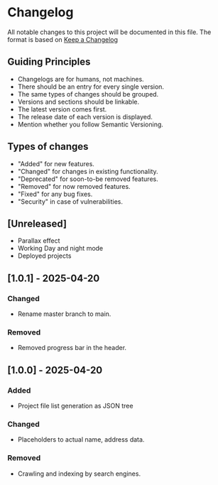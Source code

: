 # Changelog

All notable changes to this project will be documented in this file.
The format is based on [Keep a Changelog]("https"//keepachangelog.com/en/1.1.0/)

## Guiding Principles

- Changelogs are for humans, not machines.
- There should be an entry for every single version.
- The same types of changes should be grouped.
- Versions and sections should be linkable.
- The latest version comes first.
- The release date of each version is displayed.
- Mention whether you follow Semantic Versioning.

## Types of changes

- "Added" for new features.
- "Changed" for changes in existing functionality.
- "Deprecated" for soon-to-be removed features.
- "Removed" for now removed features.
- "Fixed" for any bug fixes.
- "Security" in case of vulnerabilities.

## [Unreleased]

- Parallax effect
- Working Day and night mode
- Deployed projects

## [1.0.1] - 2025-04-20

### Changed

- Rename master branch to main.

### Removed

- Removed progress bar in the header.

## [1.0.0] - 2025-04-20

### Added

- Project file list generation as JSON tree

### Changed

- Placeholders to actual name, address data.

### Removed

- Crawling and indexing by search engines.